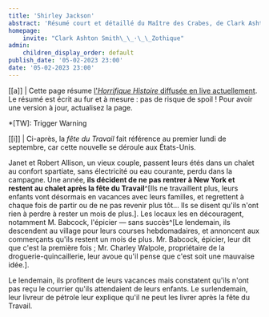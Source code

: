 ```yaml
---
title: 'Shirley Jackson'
abstract: 'Résumé court et détaillé du Maître des Crabes, de Clark Ashton Smith !'
homepage:
    invite: "Clark Ashton Smith\_\_·\_\_Zothique"
admin:
    children_display_order: default
publish_date: '05-02-2023 23:00'
date: '05-02-2023 23:00'
---
```


[[a]]
| Cette page résume [l'_Horrifique Histoire_ diffusée en live actuellement](https://www.twitch.tv/vchabrette). Le résumé est écrit au fur et à mesure : pas de risque de spoil ! Pour avoir une version à jour, actualisez la page.

*[TW]: Trigger Warning

[[i]]
| Ci-après, la _fête du Travail_ fait référence au premier lundi de septembre, car cette nouvelle se déroule aux États-Unis.


Janet et Robert Allison, un vieux couple, passent leurs étés dans un chalet au confort spartiate, sans électricité ou eau courante, perdu dans la campagne. Une année, **ils décident de ne pas rentrer à New York et restent au chalet après la fête du Travail**^[Ils ne travaillent plus, leurs enfants vont désormais en vacances avec leurs familles, et regrettent à chaque fois de partir ou de ne pas revenir plus tôt… Ils se disent qu'ils n'ont rien à perdre à rester un mois de plus.]. Les locaux les en découragent, notamment M. Babcock, l'épicier — sans succès^[Le lendemain, ils descendent au village pour leurs courses hebdomadaires, et annoncent aux commerçants qu'ils restent un mois de plus. Mr. Babcock, épicier, leur dit que c'est la première fois ; Mr. Charley Walpole, propriétaire de la droguerie-quincaillerie, leur avoue qu'il pense que c'est soit une mauvaise idée.].

Le lendemain, ils profitent de leurs vacances mais constatent qu'ils n'ont pas reçu le courrier qu'ils attendaient de leurs enfants. Le surlendemain, leur livreur de pétrole leur explique qu'il ne peut les livrer après la fête du Travail.